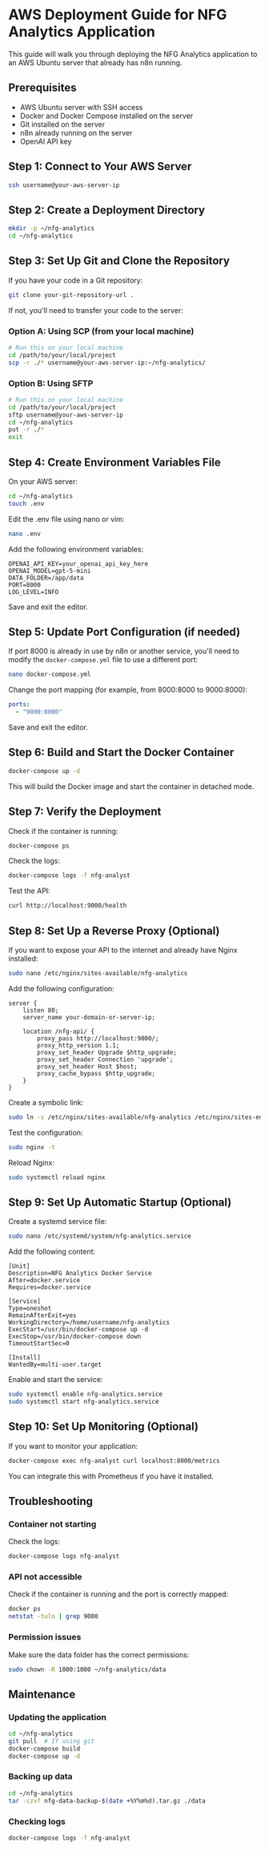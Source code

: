 # AWS Deployment Guide for NFG Analytics Application

This guide will walk you through deploying the NFG Analytics application to an AWS Ubuntu server that already has n8n running.

## Prerequisites

- AWS Ubuntu server with SSH access
- Docker and Docker Compose installed on the server
- Git installed on the server
- n8n already running on the server
- OpenAI API key

## Step 1: Connect to Your AWS Server

```bash
ssh username@your-aws-server-ip
```

## Step 2: Create a Deployment Directory

```bash
mkdir -p ~/nfg-analytics
cd ~/nfg-analytics
```

## Step 3: Set Up Git and Clone the Repository

If you have your code in a Git repository:

```bash
git clone your-git-repository-url .
```

If not, you'll need to transfer your code to the server:

### Option A: Using SCP (from your local machine)

```bash
# Run this on your local machine
cd /path/to/your/local/project
scp -r ./* username@your-aws-server-ip:~/nfg-analytics/
```

### Option B: Using SFTP

```bash
# Run this on your local machine
cd /path/to/your/local/project
sftp username@your-aws-server-ip
cd ~/nfg-analytics
put -r ./*
exit
```

## Step 4: Create Environment Variables File

On your AWS server:

```bash
cd ~/nfg-analytics
touch .env
```

Edit the .env file using nano or vim:

```bash
nano .env
```

Add the following environment variables:

```
OPENAI_API_KEY=your_openai_api_key_here
OPENAI_MODEL=gpt-5-mini
DATA_FOLDER=/app/data
PORT=8000
LOG_LEVEL=INFO
```

Save and exit the editor.

## Step 5: Update Port Configuration (if needed)

If port 8000 is already in use by n8n or another service, you'll need to modify the `docker-compose.yml` file to use a different port:

```bash
nano docker-compose.yml
```

Change the port mapping (for example, from 8000:8000 to 9000:8000):

```yaml
ports:
  - "9000:8000"
```

Save and exit the editor.

## Step 6: Build and Start the Docker Container

```bash
docker-compose up -d
```

This will build the Docker image and start the container in detached mode.

## Step 7: Verify the Deployment

Check if the container is running:

```bash
docker-compose ps
```

Check the logs:

```bash
docker-compose logs -f nfg-analyst
```

Test the API:

```bash
curl http://localhost:9000/health
```

## Step 8: Set Up a Reverse Proxy (Optional)

If you want to expose your API to the internet and already have Nginx installed:

```bash
sudo nano /etc/nginx/sites-available/nfg-analytics
```

Add the following configuration:

```nginx
server {
    listen 80;
    server_name your-domain-or-server-ip;

    location /nfg-api/ {
        proxy_pass http://localhost:9000/;
        proxy_http_version 1.1;
        proxy_set_header Upgrade $http_upgrade;
        proxy_set_header Connection 'upgrade';
        proxy_set_header Host $host;
        proxy_cache_bypass $http_upgrade;
    }
}
```

Create a symbolic link:

```bash
sudo ln -s /etc/nginx/sites-available/nfg-analytics /etc/nginx/sites-enabled/
```

Test the configuration:

```bash
sudo nginx -t
```

Reload Nginx:

```bash
sudo systemctl reload nginx
```

## Step 9: Set Up Automatic Startup (Optional)

Create a systemd service file:

```bash
sudo nano /etc/systemd/system/nfg-analytics.service
```

Add the following content:

```
[Unit]
Description=NFG Analytics Docker Service
After=docker.service
Requires=docker.service

[Service]
Type=oneshot
RemainAfterExit=yes
WorkingDirectory=/home/username/nfg-analytics
ExecStart=/usr/bin/docker-compose up -d
ExecStop=/usr/bin/docker-compose down
TimeoutStartSec=0

[Install]
WantedBy=multi-user.target
```

Enable and start the service:

```bash
sudo systemctl enable nfg-analytics.service
sudo systemctl start nfg-analytics.service
```

## Step 10: Set Up Monitoring (Optional)

If you want to monitor your application:

```bash
docker-compose exec nfg-analyst curl localhost:8000/metrics
```

You can integrate this with Prometheus if you have it installed.

## Troubleshooting

### Container not starting

Check the logs:

```bash
docker-compose logs nfg-analyst
```

### API not accessible

Check if the container is running and the port is correctly mapped:

```bash
docker ps
netstat -tuln | grep 9000
```

### Permission issues

Make sure the data folder has the correct permissions:

```bash
sudo chown -R 1000:1000 ~/nfg-analytics/data
```

## Maintenance

### Updating the application

```bash
cd ~/nfg-analytics
git pull  # If using git
docker-compose build
docker-compose up -d
```

### Backing up data

```bash
cd ~/nfg-analytics
tar -czvf nfg-data-backup-$(date +%Y%m%d).tar.gz ./data
```

### Checking logs

```bash
docker-compose logs -f nfg-analyst
```
